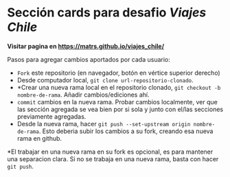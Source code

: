 # Sección cards para desafio _Viajes Chile_

**Visitar pagina en https://matrs.github.io/viajes_chile/**

Pasos para agregar cambios aportados por cada usuario:

- `Fork` este repositorio (en navegador, botón en vértice superior derecho)
- Desde computador local, `git clone url-repositorio-clonado`.
- \*Crear una nueva rama local en el repositorio clonado, `git checkout -b nombre-de-rama`. Añadir cambios/ediciones ahí.
- `commit` cambios en la nueva rama. Probar cambios localmente, ver que las sección agregada se vea bien por si sola y junto con el/las secciones previamente agregadas.
- Desde la nueva rama, hacer `git push --set-upstream origin nombre-de-rama`. Esto deberia subir los cambios a su fork, creando esa nueva rama en github.

\*El trabajar en una nueva rama en su fork es opcional, es para mantener una separacion clara. Si no se trabaja en una nueva rama, basta con hacer `git push`.
